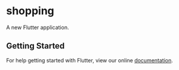 # shopping

A new Flutter application.

## Getting Started

For help getting started with Flutter, view our online
[documentation](https://flutter.io/).
